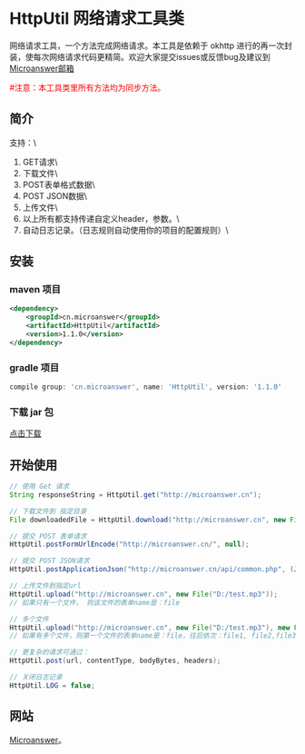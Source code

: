 # HttpUtil 网络请求工具类

网络请求工具，一个方法完成网络请求。本工具是依赖于 okhttp 进行的再一次封装，使每次网络请求代码更精简。欢迎大家提交issues或反馈bug及建议到
[Microanswer邮箱](mailto::microanswer@outlook.com)

<span style="color:red"> #注意：本工具类里所有方法均为同步方法。 </span>

## 简介

支持：\
1. GET请求\
2. 下载文件\
3. POST表单格式数据\
4. POST JSON数据\
5. 上传文件\
6. 以上所有都支持传递自定义header，参数。\
7. 自动日志记录。（日志规则自动使用你的项目的配置规则）\

## 安装

### maven 项目
```xml
<dependency>
    <groupId>cn.microanswer</groupId>
    <artifactId>HttpUtil</artifactId>
    <version>1.1.0</version>
</dependency>
```

### gradle 项目
```groovy
compile group: 'cn.microanswer', name: 'HttpUtil', version: '1.1.0'
```

### 下载 jar 包

[点击下载](http://central.maven.org/maven2/cn/microanswer/HttpUtil/1.0.1/HttpUtil-1.1.0.jar)

## 开始使用

```java
// 使用 Get 请求
String responseString = HttpUtil.get("http://microanswer.cn");
```
```java
// 下载文件到 指定目录
File downloadedFile = HttpUtil.download("http://microanswer.cn", new File("D:/"));
```
```java
// 提交 POST 表单请求
HttpUtil.postFormUrlEncode("http://microanswer.cn/", null);
```
```java
// 提交 POST JSON请求
HttpUtil.postApplicationJson("http://microanswer.cn/api/common.php", (JSONObject) null);
```
```java
// 上传文件到指定url
HttpUtil.upload("http://microanswer.cn", new File("D:/test.mp3"));
// 如果只有一个文件， 则该文件的表单name是：file

// 多个文件
HttpUtil.upload("http://microanswer.cn", new File("D:/test.mp3"), new File("D:/test1.mp3"), new File("D:/test2.mp3"));
// 如果有多个文件，则第一个文件的表单name是：file，往后依次：file1, file2,file3,...
```

```java
// 更复杂的请求可通过：
HttpUtil.post(url, contentType, bodyBytes, headers); 
```

```java
// 关闭日志记录
HttpUtil.LOG = false;
``` 

## 网站

[Microanswer](https://www.microanswer.cn)。
